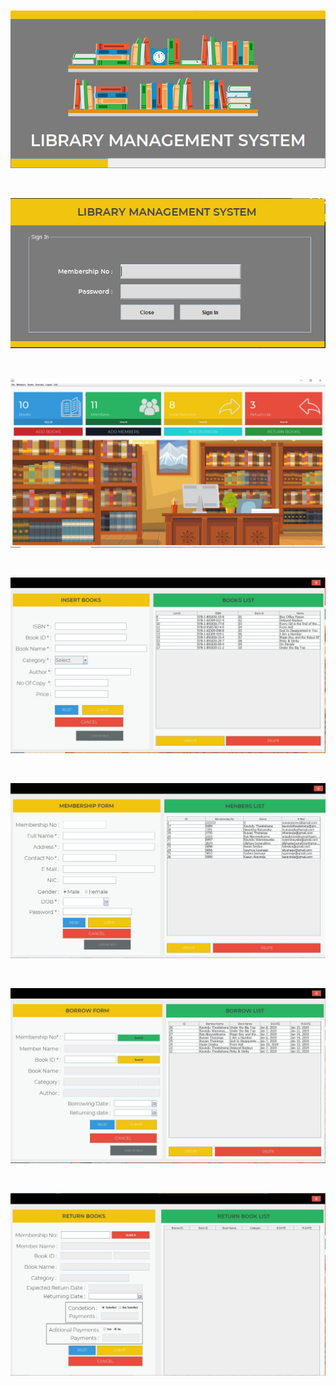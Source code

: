 <p align="center"><img src="src\asset\1.jpg"></p>
<br>
<p align="center"><img src="src\asset\2.jpg"></p>
<br>
<p align="center"><img src="src\asset\3.jpg"></p>
<br>
<p align="center"><img src="src\asset\4.jpg"></p>
<br>
<p align="center"><img src="src\asset\5.jpg"></p>
<br>
<p align="center"><img src="src\asset\6.jpg"></p>
<br>
<p align="center"><img src="src\asset\7.jpg"></p>
